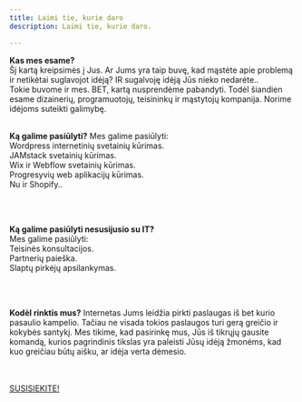 ```yaml
---
title: Laimi tie, kurie daro
description: Laimi tie, kurie daro.

---
```


**Kas mes esame?** 
<br>
Šį kartą kreipsimės į Jus. Ar Jums yra taip buvę, kad mąstėte apie problemą ir netikėtai suglavojot idėją? IR sugalvoję idėją Jūs nieko nedarėte..<br>
Tokie buvome ir mes. BET, kartą nusprendėme pabandyti. Todėl šiandien esame dizainerių, programuotojų, teisininkų ir mąstytojų kompanija. Norime idėjoms suteikti galimybę. 
<br>
<br>

**Ką galime pasiūlyti?**
Mes galime pasiūlyti:
<br>
Wordpress internetinių svetainių kūrimas.
<br>
JAMstack svetainių kūrimas.
<br>
Wix ir Webflow svetainių kūrimas.
<br>
Progresyvių web aplikacijų kūrimas.
<br>
Nu ir Shopify..

<br><br>

**Ką galime pasiūlyti nesusijusio su IT?**
<br>
Mes galime pasiūlyti:
<br>
Teisinės konsultacijos.
<br>
Partnerių paieška.
<br>
Slaptų pirkėjų apsilankymas.
<br>

<br>
<br>

**Kodėl rinktis mus?**
Internetas Jums leidžia pirkti paslaugas iš bet kurio pasaulio kampelio. Tačiau ne visada tokios paslaugos turi gerą greičio ir kokybės santykį. Mes tikime, kad pasirinkę mus, Jūs iš tikrųjų gausite komandą, kurios pagrindinis tikslas yra paleisti Jūsų idėją žmonėms, kad kuo greičiau būtų aišku, ar idėja verta dėmesio.
<br>
<br>
<br>






[SUSISIEKITE!](https://docs.google.com/forms/d/1LNTWnSMSel4PP5vldvFE7IaFhCJf5ZJ9HgNVmkJpM1U/edit)
